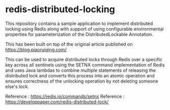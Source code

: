 # redis-distributed-locking
This repository contains a sample application to implement distributed locking using Redis along with support of using configurable environmental properties for parameterization of the DistributedLockable Annotation.

This has been built on top of the original article published on https://blog.piaoruiqing.com/

This can be used to acquire distributed locks through Redis over a specific key across all sentinels using the SETNX command implementation of Redis and uses Java lambdas to combine multiple statements of releasing the distributed lock and converts this process into an atomic operation and ensures correctness of the unlocking operation by not deleting someone else's lock.

Reference : https://redis.io/commands/setnx
Reference : https://developpaper.com/redis-distributed-lock/
